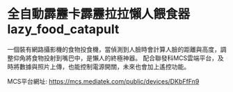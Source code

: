 # 全自動霹靂卡霹靂拉拉懶人餵食器 lazy_food_catapult

一個裝有網路攝影機的食物投食機，當偵測到人臉時會計算人臉的距離與高度，調整仰角將食物投射到嘴巴中，是懶人的終極神器。
配合聯發科MCS雲端平台，及時將數據與照片上傳，也能控制電源開關，未來也會加上遙控功能。

MCS平台網址:
https://mcs.mediatek.com/public/devices/DKbFfFn9


